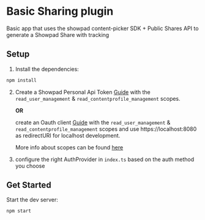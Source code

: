 # Basic Sharing plugin

Basic app that uses the showpad content-picker SDK + Public Shares API to generate a Showpad Share with tracking

## Setup

1. Install the dependencies:

```bash
npm install
```

2. Create a Showpad Personal Api Token [Guide](https://developer.showpad.com/docs/apis/concepts/authentication#personal-api-tokens) with the `read_user_management` & `read_contentprofile_management` scopes.

   **OR**

   create an Oauth client [Guide](https://developer.showpad.com/docs/apis/concepts/authentication#registration) with the `read_user_management` & `read_contentprofile_management` scopes and use https://localhost:8080 as redirectURI for localhost development.

   More info about scopes can be found [here](https://developer.showpad.com/docs/apis/concepts/authentication#scopes)

3. configure the right AuthProvider in `index.ts` based on the auth method you choose

## Get Started

Start the dev server:

```bash
npm start
```

